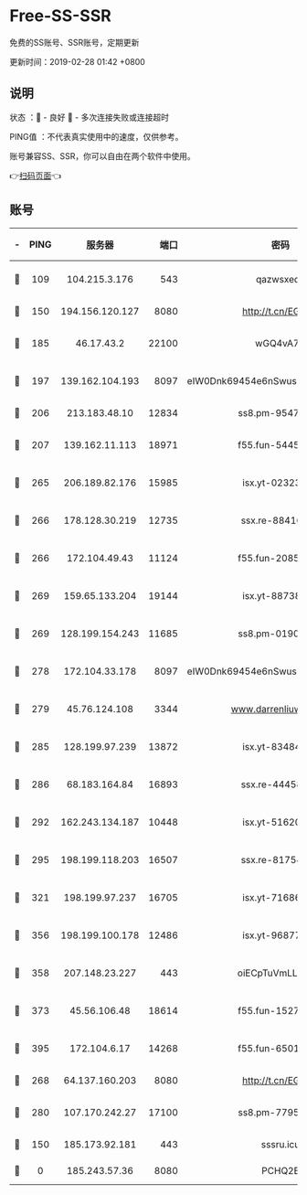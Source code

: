 # Free-SS-SSR

免费的SS账号、SSR账号，定期更新

更新时间：2019-02-28 01:42 +0800

## 说明

状态     ：🙂 - 良好 🙁 - 多次连接失败或连接超时

PING值   ：不代表真实使用中的速度，仅供参考。

账号兼容SS、SSR，你可以自由在两个软件中使用。

👉[扫码页面](https://liesauer.github.io/free-ss-ssr.github.io/)👈

## 账号

|-|PING|服务器|端口|密码|加密方式|区域|
|:----:|:----:|:-----:|-----:|:----:|:----:|:----:|
|🙂|109|104.215.3.176|543|qazwsxedc|aes-256-gcm|JP|
|🙂|150|194.156.120.127|8080|http://t.cn/EGJIyrl|rc4-md5|RU|
|🙂|185|46.17.43.2|22100|wGQ4vA7D|aes-256-gcm|RU|
|🙂|197|139.162.104.193|8097|eIW0Dnk69454e6nSwuspv9DmS201tQ0D|aes-256-cfb|JP|
|🙂|206|213.183.48.10|12834|ss8.pm-95470705|rc4-md5|RU|
|🙂|207|139.162.11.113|18971|f55.fun-54452704|aes-256-cfb|SG|
|🙂|265|206.189.82.176|15985|isx.yt-02323158|aes-256-cfb|SG|
|🙂|266|178.128.30.219|12735|ssx.re-88416834|aes-256-cfb|SG|
|🙂|266|172.104.49.43|11124|f55.fun-20858205|aes-256-cfb|SG|
|🙂|269|159.65.133.204|19144|isx.yt-88738711|aes-256-cfb|SG|
|🙂|269|128.199.154.243|11685|ss8.pm-01906462|aes-256-cfb|SG|
|🙂|278|172.104.33.178|8097|eIW0Dnk69454e6nSwuspv9DmS201tQ0D|aes-256-cfb|SG|
|🙂|279|45.76.124.108|3344|www.darrenliuwei.com|aes-256-cfb|AU|
|🙂|285|128.199.97.239|13872|isx.yt-83484213|aes-256-cfb|SG|
|🙂|286|68.183.164.84|16893|ssx.re-44458033|aes-256-cfb|US|
|🙂|292|162.243.134.187|10448|isx.yt-51620618|aes-256-cfb|US|
|🙂|295|198.199.118.203|16507|ssx.re-81754626|aes-256-cfb|US|
|🙂|321|198.199.97.237|16705|isx.yt-71686489|aes-256-cfb|US|
|🙂|356|198.199.100.178|12486|isx.yt-96877490|aes-256-cfb|US|
|🙂|358|207.148.23.227|443|oiECpTuVmLLxk4Ts|aes-256-cfb|US|
|🙂|373|45.56.106.48|18614|f55.fun-15279736|aes-256-cfb|US|
|🙂|395|172.104.6.17|14268|f55.fun-65015566|aes-256-cfb|US|
|🙂|268|64.137.160.203|8080|http://t.cn/EGJIyrl|rc4-md5|CA|
|🙂|280|107.170.242.27|17100|ss8.pm-77954051|aes-256-cfb|US|
|🙁|150|185.173.92.181|443|sssru.icu|rc4-md5|RU|
|🙁|0|185.243.57.36|8080|PCHQ2E|rc4-md5|US|
